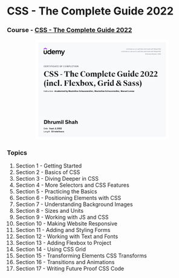 # CSS - The Complete Guide 2022

### Course - [CSS - The Complete Guide 2022](udemy.com/course/css-the-complete-guide-incl-flexbox-grid-sass)

<div align="center">
	<img src="./CSS - The Complete Guide Certificate.jpg" width="70%" />
</div>

### Topics

1. Section 1 - Getting Started
2. Section 2 - Basics of CSS
3. Section 3 - Diving Deeper in CSS
4. Section 4 - More Selectors and CSS Features
5. Section 5 - Practicing the Basics
6. Section 6 - Positioning Elements with CSS
7. Section 7 - Understanding Background Images
8. Section 8 - Sizes and Units
9. Section 9 - Working with JS and CSS
10. Section 10 - Making Website Responsive
11. Section 11 - Adding and Styling Forms
12. Section 12 - Working with Text and Fonts
13. Section 13 - Adding Flexbox to Project
14. Section 14 - Using CSS Grid
15. Section 15 - Transforming Elements CSS Transforms
16. Section 16 - Transitions and Animations
17. Section 17 - Writing Future Proof CSS Code
